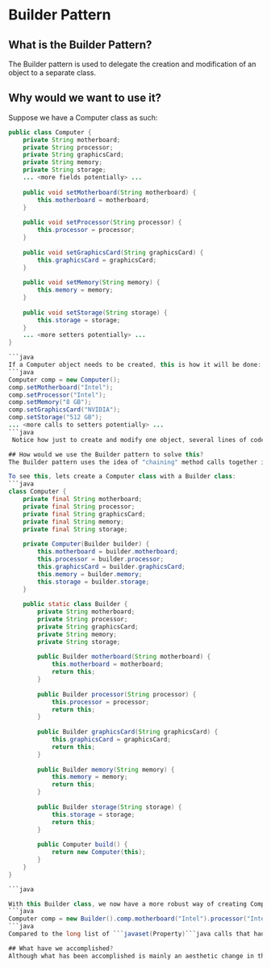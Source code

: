 # Builder Pattern
## What is the Builder Pattern?
The Builder pattern is used to delegate the creation and modification of an object to a separate class.
## Why would we want to use it?
Suppose we have a Computer class as such:
```java
public class Computer {
    private String motherboard;
    private String processor;
    private String graphicsCard;
    private String memory;
    private String storage;
    ... <more fields potentially> ...
    
    public void setMotherboard(String motherboard) {
        this.motherboard = motherboard;
    }
    
    public void setProcessor(String processor) {
        this.processor = processor;
    }
    
    public void setGraphicsCard(String graphicsCard) {
        this.graphicsCard = graphicsCard;
    }
    
    public void setMemory(String memory) {
        this.memory = memory;
    }
    
    public void setStorage(String storage) {
        this.storage = storage;
    }
    ... <more setters potentially> ...
}

```java
If a Computer object needs to be created, this is how it will be done:
```java
Computer comp = new Computer();
comp.setMotherboard("Intel");
comp.setProcessor("Intel");
comp.setMemory("8 GB");
comp.setGraphicsCard("NVIDIA");
comp.setStorage("512 GB");
... <more calls to setters potentially> ...
```java
 Notice how just to create and modify one object, several lines of code have to be used and as such, it makes the code look long and unwieldy. Imagine if this class had a thousand fields and thus required thousands of setters to be used.

## How would we use the Builder pattern to solve this?
The Builder pattern uses the idea of "chaining" method calls together in order to make it easier to modify the state of a class. Not only that, by utilizing the Builder pattern, custom constructors do not have to be created, which is a very powerful side-effect of the pattern.

To see this, lets create a Computer class with a Builder class:
```java
class Computer {
    private final String motherboard;
    private final String processor;
    private final String graphicsCard;
    private final String memory;
    private final String storage;
    
    private Computer(Builder builder) {
        this.motherboard = builder.motherboard;
        this.processor = builder.processor;
        this.graphicsCard = builder.graphicsCard;
        this.memory = builder.memory;
        this.storage = builder.storage;
    }
    
    public static class Builder {
        private String motherboard;
        private String processor;
        private String graphicsCard;
        private String memory;
        private String storage;
        
        public Builder motherboard(String motherboard) {
            this.motherboard = motherboard;
            return this;
        }
        
        public Builder processor(String processor) {
            this.processor = processor;
            return this;
        }
        
        public Builder graphicsCard(String graphicsCard) {
            this.graphicsCard = graphicsCard;
            return this;
        }
        
        public Builder memory(String memory) {
            this.memory = memory;
            return this;
        }
        
        public Builder storage(String storage) {
            this.storage = storage;
            return this;
        }
        
        public Computer build() {
            return new Computer(this);
        }
    }
}

```java

With this Builder class, we now have a more robust way of creating Computer objects, as such:
```java
Computer comp = new Builder().comp.motherboard("Intel").processor("Intel").memory("8 GB").graphicsCard("NVIDIA").storage("512 GB").build();
```java
Compared to the long list of ```javaset(Property)```java calls that had to be made in the previous, bad implementation, this way of creating Computer objects is a lot cleaner and easier to use.

## What have we accomplished?
Although what has been accomplished is mainly an aesthetic change in the code, by employing the Builder pattern, you essentially make a way for yourself and other developers using your code to construct objects in many different ways, and also make it easier for developers to construct them, which in the long run, allows for code to be written and integrated faster into the codebase.
